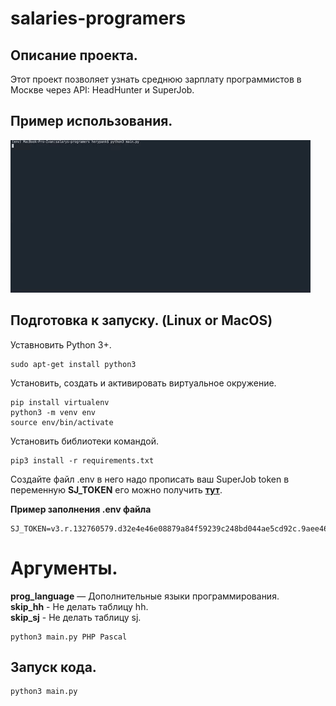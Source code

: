 # salaries-programers
 
## Описание проекта.   
Этот проект позволяет узнать среднюю зарплату программистов в Москве через API: HeadHunter и SuperJob.
   
## Пример использования.   

![](example.gif) 
## Подготовка к запуску.  (Linux or MacOS)
Уставновить Python 3+.
```
sudo apt-get install python3
```
Установить, создать и активировать виртуальное окружение.
```
pip install virtualenv
python3 -m venv env
source env/bin/activate
```
Установить библиотеки командой.  
```
pip3 install -r requirements.txt
```
Создайте файл .env в него надо прописать ваш SuperJob token в переменную **SJ_TOKEN** его можно получить [**тут**](https://api.superjob.ru/).  
    
**Пример заполнения .env файла**        
```
SJ_TOKEN=v3.r.132760579.d32e4e46e08879a84f59239c248bd044ae5cd92c.9aee469a67de819b18d36a46489e329c118d0d20
```
# Аргументы.
**prog_language** — Дополнительные языки программирования.   
**skip_hh** - Не делать таблицу hh.   
**skip_sj** - Не делать таблицу sj.   

```
python3 main.py PHP Pascal
```
## Запуск кода.  
```
python3 main.py
```
